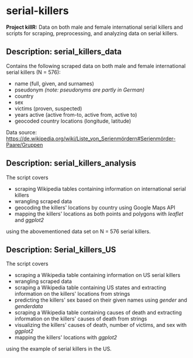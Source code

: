 # serial-killers

**Project killR:** Data on both male and female international serial killers and scripts for scraping, preprocessing, and analyzing data on serial killers.

## Description: serial_killers_data

Contains the following scraped data on both male and female international serial killers (N = 576):

* name (full, given, and surnames)
* pseudonym *(note: pseudonyms are partly in German)*
* country
* sex
* victims (proven, suspected)
* years active (active from-to, active from, active to)
* geocoded country locations (longitude, latitude)

Data source: https://de.wikipedia.org/wiki/Liste_von_Serienmördern#Serienmörder-Paare/Gruppen

## Description: serial_killers_analysis

The script covers

* scraping Wikipedia tables containing information on international serial killers
* wrangling scraped data
* geocoding the killers' locations by country using Google Maps API
* mapping the killers' locations as both points and polygons with *leaflet* and *ggplot2*
  
using the abovementioned data set on N = 576 serial killers.  

## Description: Serial_killers_US

The script covers

* scraping a Wikipedia table containing information on US serial killers
* wrangling scraped data
* scraping a Wikipedia table containing US states and extracting information on the killers' locations from strings
* predicting the killers' sex based on their given names using *gender* and *genderdata*
* scraping a Wikipedia table containing causes of death and extracting information on the killers' causes of death from strings
* visualizing the killers' causes of death, number of victims, and sex with *ggplot2* 
* mapping the killers' locations with *ggplot2*

using the example of serial killers in the US. 
